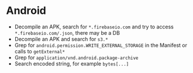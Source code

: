 # Android

* Decompile an APK, search for `*.firebaseio.com` and try to access `*.firebaseio.com/.json`, there may be a DB
* Decompile an APK and search for `s3.*`
* Grep for `android.permission.WRITE_EXTERNAL_STORAGE` in the Manifest or calls to `getExternal*`
* Grep for `application/vnd.android.package-archive`
* Search encoded string, for example `bytes[...]`
